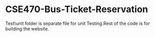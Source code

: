 # CSE470-Bus-Ticket-Reservation

Test\unit folder is separate file for unit Testing.Rest of the code is for building the website.
